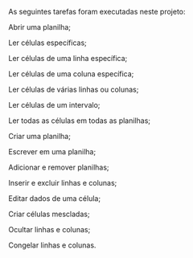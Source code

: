 As seguintes tarefas foram executadas neste projeto:

Abrir uma planilha;

Ler células específicas;

Ler células de uma linha específica;

Ler células de uma coluna específica;

Ler células de várias linhas ou colunas;

Ler células de um intervalo;

Ler todas as células em todas as planilhas;

Criar uma planilha;

Escrever em uma planilha;

Adicionar e remover planilhas;

Inserir e excluir linhas e colunas;

Editar dados de uma célula;

Criar células mescladas;

Ocultar linhas e colunas;

Congelar linhas e colunas.